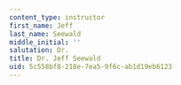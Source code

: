 ```yaml
---
content_type: instructor
first_name: Jeff
last_name: Seewald
middle_initial: ''
salutation: Dr.
title: Dr. Jeff Seewald
uid: 5c558bf8-218e-7ea5-9f6c-ab1d19eb6123
---
```

